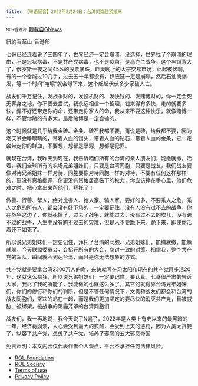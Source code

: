 ```yaml
---
title: 【粤语配音】2022年2月24日：台湾同胞赶紧撤离
---
```

`MOS香港部` [轉載自GNews](https://gnews.org/zh-hans/2060964/)

紐約香草山-香港部

七哥已经连着说了三四年了，世界经济一定会崩溃，没选择，世界找了个崩溃的理由，不是冠状病毒，不是共产党病毒，也不是疫苗，是乌克兰战争，这个黑锅背大了，俄罗斯一夜之间45%的股票暴跌，昨天晚上的大宗交易市场，此起彼伏啊，有的一个仓能过10几手，过去五十年都没有，供应链一定是崩塌，然后石油商爆发，等一个时间”喀嚓”就会爆下来，这个起起伏伏多少家破人亡。

战友们千万记住，发战争财的，发投机财的、发快钱的、发赌博财的，你一定会死无葬身之地，你不要去尝试，我永远相信一个哲理，钱来得有多快，走的就要多快，弄不好还带走你的命，还带走你家人的命，我从来不要这种快乐，就像赌博一样，不管你赌的有多大，最后赌博是一定会输的。

这个时候就是几乎给我金砖、金条、砖石我都不要，甭说是砖，给我都不要，因为老天爷会睁眼睛的，带着人血的馒头，带着人血的钻石，带着人血的金条，它一定会带走你的鲜血，不要想，想都是孽源，想都是犯罪。

就现在台湾，我昨天到现在，我告诉咱们所有的台湾的亲人朋友们，能撤就撤，活着，我们全球所有的农场兄弟姐妹们，只要是台湾同胞，只要是战友，我们战友要像对待兄弟姐妹一样对待，同胞要像对待同胞一样的对待，不要有任何这样那样的，更没有资格批评，你更没有资格居高临下的权力，你应该捧在手心里，他们危难之时，把心拿出来帮他们，拜托了！

做善、行善、帮人，绝对比害人、抢人家、骗人家，要好的多，不要乘人之危，乘人之危的所有人，都会没有好下场的，一定要记住，没有人没有过不去的战争，你在战争这边了，你就死掉了，过去了战争，就能过去，没有过不去的坎儿，没有跨不过的战争，人生中没有跨不过去的灾难，但是人不要跪下来，跪下来，即使你活着还不如死了。

所以说兄弟姐妹们一定要记住，拜托了台湾的同胞、兄弟姐妹们，能撤就撤、能躲就躲，今天联盟委员会，会招开所有的大会，商讨一致的对策，相信我，整个共产党的军队，瞬间就会到达台湾，而且是你无法想象的方式。

共产党就是要拿台湾2300万人的命，来铸就写在习太阳和现在的共产党再多活20年，这就这么疯狂，所以说兄弟姐妹们，一定要记住、要认真，七哥很严肃的告诉大家，我尽了我的所能了，我能做的也就这么多了，其它的就得靠台湾兄弟姐妹们，你们的修行和你们的判断，但是不管任何情况下，文贵和战友们都会和台湾的战友同胞们，坚决的站在一起，而是我们更加坚定的要尽快的消灭共产党，替被威胁、被绑架，被战争的阴霾笼罩的台湾同胞们

战友们，我一再地说，我今天说了N遍了，2022年是人类上有史以来的最黑暗的一年，经济将崩溃，人心会受到最大的煎熬，会受到上天的惩罚，因为人类太贪婪了，纵容了共产党，怂恿了共产党，培养了邪恶的五大邪恶帝国

 

免责声明：本文内容仅代表作者个人观点，平台不承担任何法律风险。

- [ROL Foundation](https://rolfoundation.org/)
- [ROL Society](https://rolsociety.org/)
- [Terms of use](https://gnews.org/terms-of-use-3/)
- [Privacy Policy](https://gnews.org/privacy-policy/)
